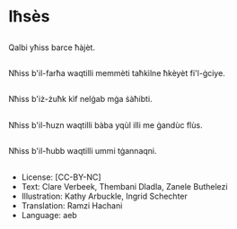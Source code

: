 # Iħsès

##
Qalbi yħiss barce ħàjèt.

##
Nħiss b'il-farħa waqtilli memmèti taħkìlne ħkèyèt fi'l-ġciye.

##
Nħiss b'iż-żuħk kìf nelġab mġa ṡàħibti.

##
Nħiss b'il-ħuzn waqtilli bàba yqùl illi me ġandùc flùs.

##
Nħiss b'il-ħubb waqtilli ummi tġannaqni.

##
* License: [CC-BY-NC]
* Text: Clare Verbeek, Thembani Dladla, Zanele Buthelezi
* Illustration: Kathy Arbuckle, Ingrid Schechter
* Translation: Ramzi Hachani
* Language: aeb
